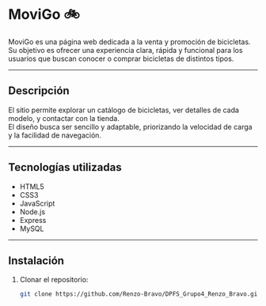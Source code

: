 # MoviGo 🚲

MoviGo es una página web dedicada a la venta y promoción de bicicletas. Su objetivo es ofrecer una experiencia clara, rápida y funcional para los usuarios que buscan conocer o comprar bicicletas de distintos tipos.

---

## Descripción

El sitio permite explorar un catálogo de bicicletas, ver detalles de cada modelo, y contactar con la tienda.  
El diseño busca ser sencillo y adaptable, priorizando la velocidad de carga y la facilidad de navegación.

---

## Tecnologías utilizadas

- HTML5  
- CSS3  
- JavaScript  
- Node.js  
- Express  
- MySQL  

---

## Instalación

1. Clonar el repositorio:
   ```bash
   git clone https://github.com/Renzo-Bravo/DPFS_Grupo4_Renzo_Bravo.git
